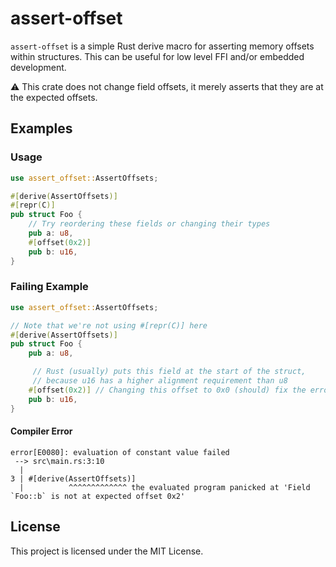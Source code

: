 # assert-offset

`assert-offset` is a simple Rust derive macro for asserting memory offsets within structures. 
This can be useful for low level FFI and/or embedded development.

⚠ This crate does not change field offsets, it merely asserts that they are at the expected offsets.

## Examples

### Usage

```rust
use assert_offset::AssertOffsets;

#[derive(AssertOffsets)]
#[repr(C)]
pub struct Foo {
    // Try reordering these fields or changing their types
    pub a: u8,
    #[offset(0x2)]
    pub b: u16,
}
```

### Failing Example

```rust
use assert_offset::AssertOffsets;

// Note that we're not using #[repr(C)] here
#[derive(AssertOffsets)]
pub struct Foo {
    pub a: u8,

     // Rust (usually) puts this field at the start of the struct,
     // because u16 has a higher alignment requirement than u8
    #[offset(0x2)] // Changing this offset to 0x0 (should) fix the error
    pub b: u16,
}
```

#### Compiler Error

```text
error[E0080]: evaluation of constant value failed
 --> src\main.rs:3:10
  |
3 | #[derive(AssertOffsets)]
  |          ^^^^^^^^^^^^^ the evaluated program panicked at 'Field `Foo::b` is not at expected offset 0x2'
```

## License

This project is licensed under the MIT License.